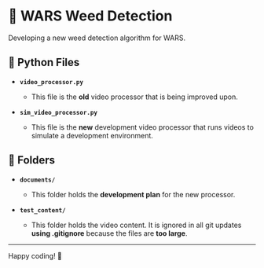 # 🌿 WARS Weed Detection

Developing a new weed detection algorithm for WARS.

## 🐍 Python Files

- **`video_processor.py`**
  - This file is the **old** video processor that is being improved upon.

- **`sim_video_processor.py`**
  - This file is the **new** development video processor that runs videos to simulate a development environment.

## 📁 Folders

- **`documents/`**
  - This folder holds the **development plan** for the new processor.

- **`test_content/`**
  - This folder holds the video content. It is ignored in all git updates **using .gitignore** because the files are **too large**.

---

Happy coding! 🚀